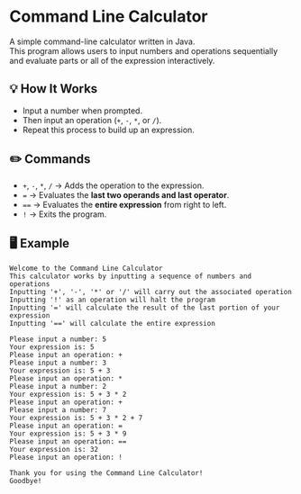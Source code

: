 # Command Line Calculator

A simple command-line calculator written in Java.  
This program allows users to input numbers and operations sequentially and evaluate parts or all of the expression interactively.

## 💡 How It Works

- Input a number when prompted.
- Then input an operation (`+`, `-`, `*`, or `/`).
- Repeat this process to build up an expression.

## ✏️ Commands

- `+`, `-`, `*`, `/` → Adds the operation to the expression.
- `=` → Evaluates the **last two operands and last operator**.
- `==` → Evaluates the **entire expression** from right to left.
- `!` → Exits the program.

## 🖥️ Example

```text
Welcome to the Command Line Calculator
This calculator works by inputting a sequence of numbers and operations
Inputting '+', '-', '*' or '/' will carry out the associated operation
Inputting '!' as an operation will halt the program
Inputting '=' will calculate the result of the last portion of your expression
Inputting '==' will calculate the entire expression

Please input a number: 5
Your expression is: 5 
Please input an operation: +
Please input a number: 3
Your expression is: 5 + 3 
Please input an operation: *
Please input a number: 2
Your expression is: 5 + 3 * 2 
Please input an operation: +
Please input a number: 7
Your expression is: 5 + 3 * 2 + 7 
Please input an operation: =
Your expression is: 5 + 3 * 9 
Please input an operation: ==
Your expression is: 32 
Please input an operation: !

Thank you for using the Command Line Calculator!
Goodbye!
